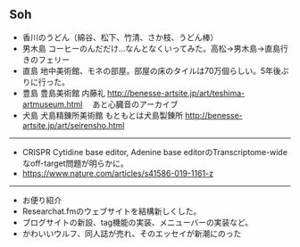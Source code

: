 ## Soh
- 香川のうどん（綿谷、松下、竹清、さか枝、うどん棒）
- 男木島 コーヒーのんだだけ...なんとなくいってみた。高松->男木島->直島行きのフェリー
- 直島 地中美術館、モネの部屋。部屋の床のタイルは70万個らしい。5年後ぶりに行った。
- 豊島 豊島美術館 内藤礼  http://benesse-artsite.jp/art/teshima-artmuseum.html 　あと心臓音のアーカイブ
- 犬島 犬島精錬所美術館 もともとは犬島製錬所 http://benesse-artsite.jp/art/seirensho.html

-----

- CRISPR Cytidine base editor, Adenine base editorのTranscriptome-wideなoff-target問題が明らかに。
- https://www.nature.com/articles/s41586-019-1161-z

-----

- お便り紹介
- Researchat.fmのウェブサイトを結構新しくした。
- ブログサイトの新設、tag機能の実装、メニューバーの実装など。
- かわいいウルフ、同人誌が売れ、そのエッセイが新潮にのった
